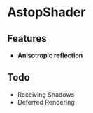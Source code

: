 # AstopShader

## Features
* **Anisotropic reflection**

## Todo
* Receiving Shadows
* Deferred Rendering
